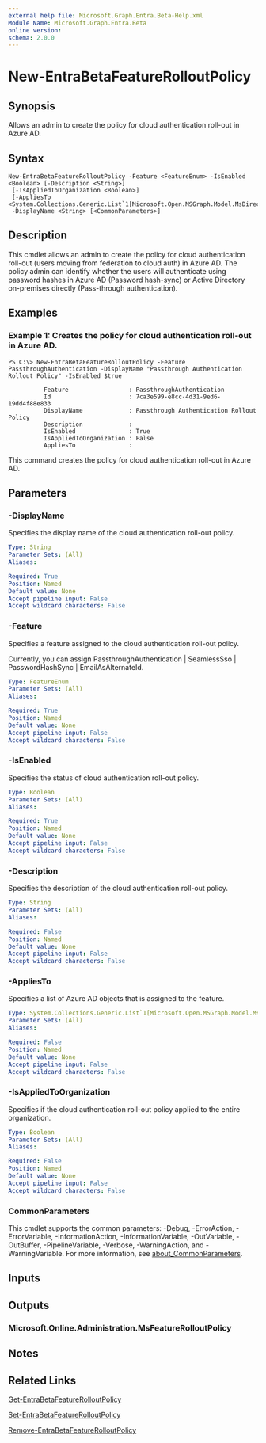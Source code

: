 ```yaml
---
external help file: Microsoft.Graph.Entra.Beta-Help.xml
Module Name: Microsoft.Graph.Entra.Beta
online version:
schema: 2.0.0
---
```


# New-EntraBetaFeatureRolloutPolicy

## Synopsis
Allows an admin to create the policy for cloud authentication roll-out in Azure AD.

## Syntax

```
New-EntraBetaFeatureRolloutPolicy -Feature <FeatureEnum> -IsEnabled <Boolean> [-Description <String>]
 [-IsAppliedToOrganization <Boolean>]
 [-AppliesTo <System.Collections.Generic.List`1[Microsoft.Open.MSGraph.Model.MsDirectoryObject]>]
 -DisplayName <String> [<CommonParameters>]
```

## Description
This cmdlet allows an admin to create the policy for cloud authentication roll-out (users moving from federation to cloud auth) in Azure AD.
The policy admin can identify whether the users will authenticate using password hashes in Azure AD (Password hash-sync) or Active Directory on-premises directly (Pass-through authentication).

## Examples

### Example 1: Creates the policy for cloud authentication roll-out in Azure AD.
```
PS C:\> New-EntraBetaFeatureRolloutPolicy -Feature PassthroughAuthentication -DisplayName "Passthrough Authentication Rollout Policy" -IsEnabled $true

          Feature                 : PassthroughAuthentication
          Id                      : 7ca3e599-e8cc-4d31-9ed6-19dd4f88e833
          DisplayName             : Passthrough Authentication Rollout Policy
          Description             :
          IsEnabled               : True
          IsAppliedToOrganization : False
          AppliesTo               :
```

This command creates the policy for cloud authentication roll-out in Azure AD.

## Parameters

### -DisplayName
Specifies the display name of the cloud authentication roll-out policy.

```yaml
Type: String
Parameter Sets: (All)
Aliases:

Required: True
Position: Named
Default value: None
Accept pipeline input: False
Accept wildcard characters: False
```

### -Feature
Specifies a feature assigned to the cloud authentication roll-out policy.

Currently, you can assign PassthroughAuthentication | SeamlessSso | PasswordHashSync | EmailAsAlternateId.

```yaml
Type: FeatureEnum
Parameter Sets: (All)
Aliases:

Required: True
Position: Named
Default value: None
Accept pipeline input: False
Accept wildcard characters: False
```

### -IsEnabled
Specifies the status of cloud authentication roll-out policy.

```yaml
Type: Boolean
Parameter Sets: (All)
Aliases:

Required: True
Position: Named
Default value: None
Accept pipeline input: False
Accept wildcard characters: False
```

### -Description
Specifies the description of the cloud authentication roll-out policy.

```yaml
Type: String
Parameter Sets: (All)
Aliases:

Required: False
Position: Named
Default value: None
Accept pipeline input: False
Accept wildcard characters: False
```

### -AppliesTo
Specifies a list of Azure AD objects that is assigned to the feature.

```yaml
Type: System.Collections.Generic.List`1[Microsoft.Open.MSGraph.Model.MsDirectoryObject]
Parameter Sets: (All)
Aliases:

Required: False
Position: Named
Default value: None
Accept pipeline input: False
Accept wildcard characters: False
```

### -IsAppliedToOrganization
Specifies if the cloud authentication roll-out policy applied to the entire organization.

```yaml
Type: Boolean
Parameter Sets: (All)
Aliases:

Required: False
Position: Named
Default value: None
Accept pipeline input: False
Accept wildcard characters: False
```

### CommonParameters
This cmdlet supports the common parameters: -Debug, -ErrorAction, -ErrorVariable, -InformationAction, -InformationVariable, -OutVariable, -OutBuffer, -PipelineVariable, -Verbose, -WarningAction, and -WarningVariable. For more information, see [about_CommonParameters](https://go.microsoft.com/fwlink/?LinkID=113216).

## Inputs

## Outputs

### Microsoft.Online.Administration.MsFeatureRolloutPolicy
## Notes
## Related Links

[Get-EntraBetaFeatureRolloutPolicy]()

[Set-EntraBetaFeatureRolloutPolicy]()

[Remove-EntraBetaFeatureRolloutPolicy]()

